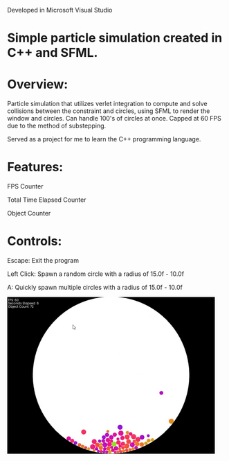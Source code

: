 Developed in Microsoft Visual Studio
# Simple particle simulation created in C++ and SFML.

# Overview:

Particle simulation that utilizes verlet integration to compute and solve collisions between the constraint and circles, using SFML to render the window and circles. Can handle 100's of circles at once. Capped at 60 FPS due to the method of substepping. 

Served as a project for me to learn the C++ programming language.

# Features:

FPS Counter

Total Time Elapsed Counter

Object Counter

# Controls:

Escape: Exit the program

Left Click: Spawn a random circle with a radius of 15.0f - 10.0f

A: Quickly spawn multiple circles with a radius of 15.0f - 10.0f

![](https://github.com/johnthienle/particle-simulation/blob/master/particlesim.gif)
